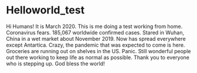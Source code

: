 # Helloworld_test

Hi Humans!
It is March 2020. This is me doing a test working from home. Coronavirus fears. 185,067 worldwide confirmed cases. Stared in Wuhan, China in a wet market about November 2019. Now has spread everywhere except Antartica.
Crazy, the pandemic that was expected to come is here.  Groceries are running out on shelves in the US.  Panic. Still wonderful people out 
there working to keep life as normal as possible.  Thank you to everyone who is stepping up.  God bless the world!
